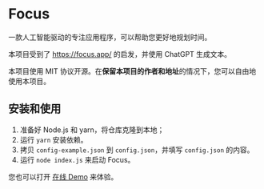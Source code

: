# Focus

一款人工智能驱动的专注应用程序，可以帮助您更好地规划时间。

本项目受到了 <https://focus.app/> 的启发，并使用 ChatGPT 生成文本。

本项目使用 MIT 协议开源。在**保留本项目的作者和地址**的情况下，您可以自由地使用本项目。

## 安装和使用

1. 准备好 Node.js 和 yarn，将仓库克隆到本地；
2. 运行 `yarn` 安装依赖。
3. 拷贝 `config-example.json` 到 `config.json`，并填写 `config.json` 的内容。
4. 运行 `node index.js` 来启动 Focus。

您也可以打开 [在线 Demo](https://focus.oimaster.top/) 来体验。
